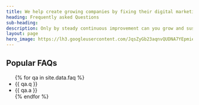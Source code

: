 ```yaml
---
title: We help create growing companies by fixing their digital marketing
heading: Frequently asked Questions
sub-heading: 
description: Only by steady continuous improvement can you grow and sustain your business
layout: page
hero_image: https://lh3.googleusercontent.com/JqsZyGb23aqnvQUDNA7YEpmieyMlZC0IzV7IK3QbNefV4fuRGAXf2PWkYlYc8ivqMhiVqAZAM01boJWgSg=w1200-h500-c-rj
---
```


## Popular FAQs
<!-- Loop the faqs from the FAQ yml-->
<ul id="faqlist">
{% for qa in site.data.faq %}
<li class="faq-q">{{ qa.q }}</li>
<li class="faq-a">{{ qa.a }}</li>
{% endfor %}
</ul>